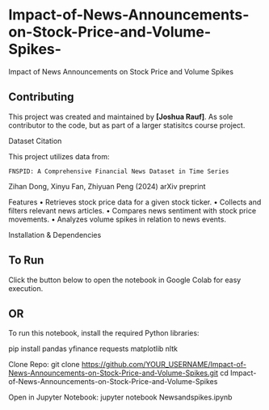# Impact-of-News-Announcements-on-Stock-Price-and-Volume-Spikes-
Impact of News Announcements on Stock Price and Volume Spikes 

## Contributing

This project was created and maintained by **[Joshua Rauf]**. As sole contributor to the code, but as part of a larger statisitcs course project.

Dataset Citation

This project utilizes data from:

	FNSPID: A Comprehensive Financial News Dataset in Time Series
Zihan Dong, Xinyu Fan, Zhiyuan Peng (2024)
arXiv preprint

Features
	•	Retrieves stock price data for a given stock ticker.
	•	Collects and filters relevant news articles.
	•	Compares news sentiment with stock price movements.
	•	Analyzes volume spikes in relation to news events.

Installation & Dependencies

## To Run

Click the button below to open the notebook in Google Colab for easy execution.

## OR

To run this notebook, install the required Python libraries:

pip install pandas yfinance requests matplotlib nltk

Clone Repo:
git clone https://github.com/YOUR_USERNAME/Impact-of-News-Announcements-on-Stock-Price-and-Volume-Spikes.git
cd Impact-of-News-Announcements-on-Stock-Price-and-Volume-Spikes

Open in Jupyter Notebook:
jupyter notebook Newsandspikes.ipynb

